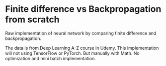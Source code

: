 # Finite difference vs Backpropagation from scratch
Raw implementation of neural network by comparing finite difference and backpropagation.

The data is from Deep Learning A-Z course in Udemy. This implementation will not using TensorFlow or PyTorch. But manually with Math.
No optimization and mini batch implementation.
